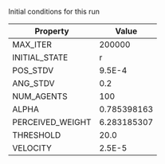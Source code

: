 Initial conditions for this run

| Property     | Value     |
|--------------|-----------|
|MAX_ITER|200000|
|INITIAL_STATE|r|
|POS_STDV|9.5E-4|
|ANG_STDV|0.2|
|NUM_AGENTS|100|
|ALPHA| 0.785398163|
|PERCEIVED_WEIGHT|6.283185307|
|THRESHOLD|20.0|
|VELOCITY|2.5E-5|